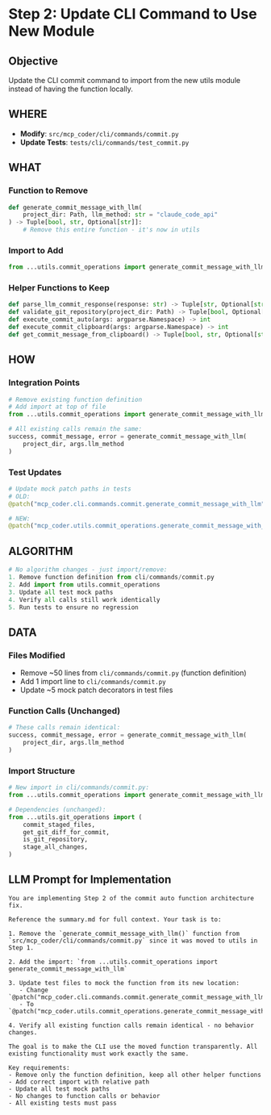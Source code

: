 # Step 2: Update CLI Command to Use New Module

## Objective
Update the CLI commit command to import from the new utils module instead of having the function locally.

## WHERE
- **Modify**: `src/mcp_coder/cli/commands/commit.py`
- **Update Tests**: `tests/cli/commands/test_commit.py`

## WHAT
### Function to Remove
```python
def generate_commit_message_with_llm(
    project_dir: Path, llm_method: str = "claude_code_api"
) -> Tuple[bool, str, Optional[str]]:
    # Remove this entire function - it's now in utils
```

### Import to Add
```python
from ...utils.commit_operations import generate_commit_message_with_llm
```

### Helper Functions to Keep
```python
def parse_llm_commit_response(response: str) -> Tuple[str, Optional[str]]
def validate_git_repository(project_dir: Path) -> Tuple[bool, Optional[str]]
def execute_commit_auto(args: argparse.Namespace) -> int
def execute_commit_clipboard(args: argparse.Namespace) -> int
def get_commit_message_from_clipboard() -> Tuple[bool, str, Optional[str]]
```

## HOW
### Integration Points
```python
# Remove existing function definition
# Add import at top of file
from ...utils.commit_operations import generate_commit_message_with_llm

# All existing calls remain the same:
success, commit_message, error = generate_commit_message_with_llm(
    project_dir, args.llm_method
)
```

### Test Updates
```python
# Update mock patch paths in tests
# OLD:
@patch("mcp_coder.cli.commands.commit.generate_commit_message_with_llm")

# NEW:  
@patch("mcp_coder.utils.commit_operations.generate_commit_message_with_llm")
```

## ALGORITHM
```python
# No algorithm changes - just import/remove:
1. Remove function definition from cli/commands/commit.py
2. Add import from utils.commit_operations
3. Update all test mock paths
4. Verify all calls still work identically
5. Run tests to ensure no regression
```

## DATA
### Files Modified
- Remove ~50 lines from `cli/commands/commit.py` (function definition)
- Add 1 import line to `cli/commands/commit.py`
- Update ~5 mock patch decorators in test files

### Function Calls (Unchanged)
```python
# These calls remain identical:
success, commit_message, error = generate_commit_message_with_llm(
    project_dir, args.llm_method
)
```

### Import Structure
```python
# New import in cli/commands/commit.py:
from ...utils.commit_operations import generate_commit_message_with_llm

# Dependencies (unchanged):
from ...utils.git_operations import (
    commit_staged_files,
    get_git_diff_for_commit,
    is_git_repository,
    stage_all_changes,
)
```

## LLM Prompt for Implementation

```
You are implementing Step 2 of the commit auto function architecture fix.

Reference the summary.md for full context. Your task is to:

1. Remove the `generate_commit_message_with_llm()` function from `src/mcp_coder/cli/commands/commit.py` since it was moved to utils in Step 1.

2. Add the import: `from ...utils.commit_operations import generate_commit_message_with_llm`

3. Update test files to mock the function from its new location:
   - Change `@patch("mcp_coder.cli.commands.commit.generate_commit_message_with_llm")` 
   - To `@patch("mcp_coder.utils.commit_operations.generate_commit_message_with_llm")`

4. Verify all existing function calls remain identical - no behavior changes.

The goal is to make the CLI use the moved function transparently. All existing functionality must work exactly the same.

Key requirements:
- Remove only the function definition, keep all other helper functions
- Add correct import with relative path
- Update all test mock paths
- No changes to function calls or behavior
- All existing tests must pass
```
